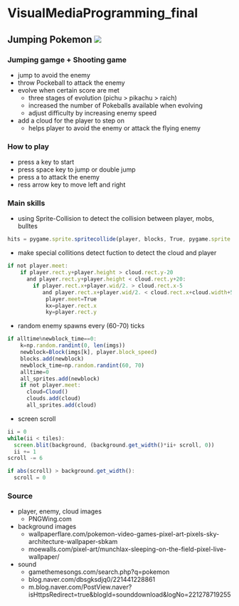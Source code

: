 # VisualMediaProgramming_final
## Jumping Pokemon <img src="https://img.shields.io/badge/Python-3776AB?style=flat&logo=Python&logoColor=white"/>
### Jumping gamge + Shooting game
* jump to avoid the enemy
* throw Pockeball to attack the enemy
* evolve when certain score are met
  * three stages of evolution (pichu > pikachu > raich)
  * increased the number of Pokeballs available when evolving
  * adjust difficulty by increasing enemy speed
* add a cloud for the player to step on
  * helps player to avoid the enemy or attack the flying enemy

   
### How to play
* press a key to start
* press space key to jump or double jump
* press a to attack the enemy
* ress arrow key to move left and right


### Main skills
* using Sprite-Collision to detect the collision between player, mobs, bulltes
```javascript
hits = pygame.sprite.spritecollide(player, blocks, True, pygame.sprite.collide_rect)
```
* make special collitions detect fuction to detect the cloud and player
```javascript
if not player.meet:
    if player.rect.y+player.height > cloud.rect.y-20
      and player.rect.y+player.height < cloud.rect.y+20:
        if player.rect.x+player.wid/2. > cloud.rect.x-5
           and player.rect.x+player.wid/2. < cloud.rect.x+cloud.width+5:
            player.meet=True
            kx=player.rect.x
            ky=player.rect.y
```
* random enemy spawns every (60-70) ticks
```javascript
if alltime%newblock_time==0:
    k=np.random.randint(0, len(imgs))  
    newblock=Block(imgs[k], player.block_speed)
    blocks.add(newblock)
    newblock_time=np.random.randint(60, 70)
    alltime=0
    all_sprites.add(newblock)
    if not player.meet:
      cloud=Cloud() 
      clouds.add(cloud)
      all_sprites.add(cloud)
  ```
* screen scroll
```javascript
ii = 0
while(ii < tiles):
  screen.blit(background, (background.get_width()*ii+ scroll, 0))
  ii += 1
scroll -= 6

if abs(scroll) > background.get_width():
  scroll = 0
```

### Source
* player, enemy, cloud images
  * PNGWing.com
* background images
  * wallpaperflare.com/pokemon-video-games-pixel-art-pixels-sky-architecture-wallpaper-sbkam 
  * moewalls.com/pixel-art/munchlax-sleeping-on-the-field-pixel-live-wallpaper/
* sound
  * gamethemesongs.com/search.php?q=pokemon
  * blog.naver.com/dbsgksdjq0/221441228861
  * m.blog.naver.com/PostView.naver?isHttpsRedirect=true&blogId=sounddownload&logNo=221278719255



